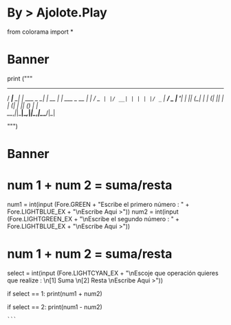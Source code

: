 # By > Ajolote.Play
from colorama import *


# Banner

print (""" 
  ____      _            _       _
 / ___|__ _| | ___ _   _| | __ _| |_ ___  _ __ 
| |   / _` | |/ __| | | | |/ _` | __/ _ \| '__|
| |__| (_| | | (__| |_| | | (_| | || (_) | |   
 \____\__,_|_|\___|\__,_|_|\__,_|\__\___/|_|   

""")
# Banner

# num 1 + num 2 = suma/resta
num1 = int(input (Fore.GREEN + "Escribe el primero número : " + Fore.LIGHTBLUE_EX + "\nEscribe Aqui >"))
num2 = int(input (Fore.LIGHTGREEN_EX + "\nEscribe el segundo número : " + Fore.LIGHTBLUE_EX + "\nEscribe Aqui >"))
# num 1 + num 2 = suma/resta


select = int(input (Fore.LIGHTCYAN_EX + "\nEscoje que operación quieres que realize : \n[1] Suma \n[2] Resta \nEscribe Aqui >"))

if select == 1:
    print(num1 + num2)

if select == 2:
    print(num1 - num2)
    
    ```
